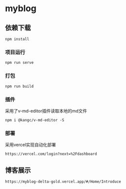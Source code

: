 # myblog

## 依赖下载
```
npm install
```

### 项目运行
```
npm run serve
```

### 打包
```
npm run build
```


### 插件
采用了v-md-editor插件读取本地的md文件
```
npm i @kangc/v-md-editor -S
```
### 部署
采用vercel实现自动化部署
```
https://vercel.com/login?next=%2Fdashboard
```
## 博客展示
```
https://myblog-delta-gold.vercel.app/#/Home/Introduce
```


